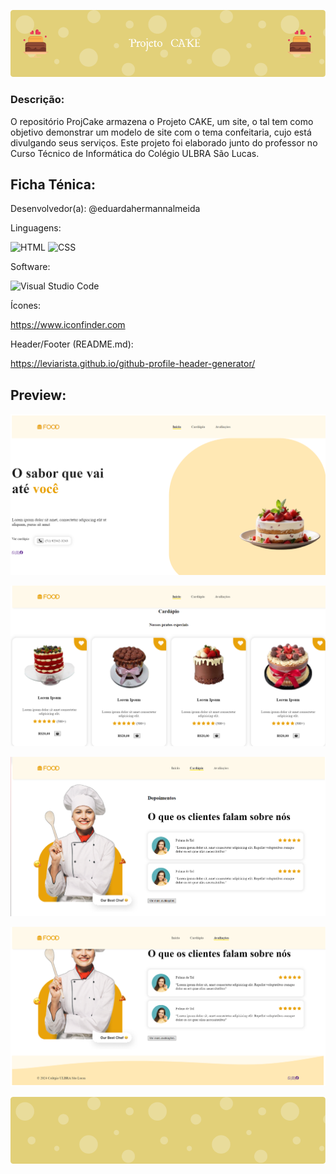 ![Header](./header.png)

### Descrição:
O repositório ProjCake armazena o Projeto CAKE, um site, o tal tem como objetivo demonstrar um modelo de site com o tema confeitaria, cujo está divulgando seus serviços. Este projeto foi elaborado junto do professor no Curso Técnico de Informática do Colégio ULBRA São Lucas.

## Ficha Ténica:

Desenvolvedor(a): @eduardahermannalmeida 

Linguagens:

![HTML](https://img.shields.io/badge/HTML-239120?style=for-the-badge&logo=html5&logoColor=white)
![CSS](https://img.shields.io/badge/CSS-239120?&style=for-the-badge&logo=css3&logoColor=white)

Software:

![Visual Studio Code](https://img.shields.io/badge/Visual_Studio_Code-0078D4?style=for-the-badge&logo=visual%20studio%20code&logoColor=white)

Ícones:

https://www.iconfinder.com

Header/Footer (README.md):

https://leviarista.github.io/github-profile-header-generator/


## Preview:

![Preview1](./Preview1.png)

![Preview2](./Preview2.png)

![Preview3](./Preview3.png)

![Preview4](./Preview4.png)

![Footer](./footer.png)
